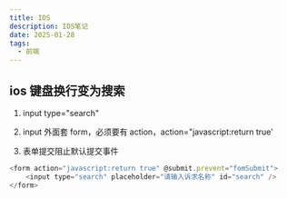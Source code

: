 ```yaml
---
title: IOS
description: IOS笔记
date: 2025-01-28
tags:
  - 前端
---
```

## ios 键盘换行变为搜索

1. input type="search"

1. input 外面套 form，必须要有 action，action="javascript:return true'

1. 表单提交阻止默认提交事件

```javascript
<form action="javascript:return true" @submit.prevent="fomSubmit">
    <input type="search" placeholder="请输入诉求名称" id="search" />
</form>
```